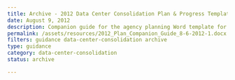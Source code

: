 ```yaml
---
title: Archive - 2012 Data Center Consolidation Plan & Progress Template Companion Guide
date: August 9, 2012
description: Companion guide for the agency planning Word template for data center consolidation.
permalink: /assets/resources/2012_Plan_Companion_Guide_8-6-2012-1.docx
filters: guidance data-center-consolidation archive
type: guidance
category: data-center-consolidation
status: archive

---
```

